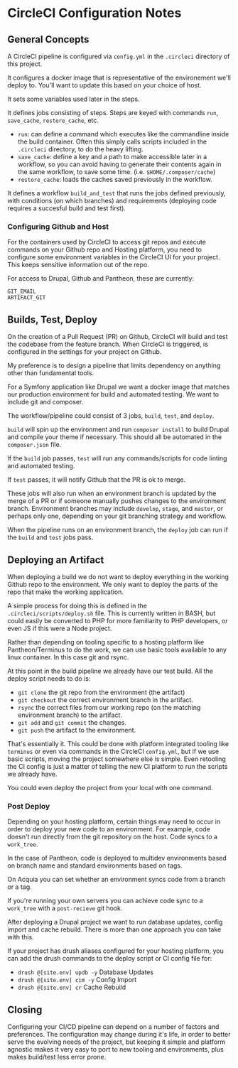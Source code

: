 # CircleCI Configuration Notes

## General Concepts

A CircleCI pipeline is configured via `config.yml` in the `.circleci` directory of this project.

It configures a docker image that is representative of the environement we'll deploy to. You'll want to update this based on your choice of host.

It sets some variables used later in the steps.

It defines jobs consisting of steps. Steps are keyed with commands `run`, `save_cache`, `restore_cache`, etc.

 * `run`: can define a command which executes like the commandline inside the build container. Often this simply calls scripts included in the `.circleci` directory, to do the heavy lifting.
 * `save_cache`: define a key and a path to make accessible later in a workflow, so you can avoid having to generate their contents again in the same workflow, to save some time. (i.e. `$HOME/.composer/cache`)
 * `restore_cache`: loads the caches saved previously in the workflow.

It defines a workflow `build_and_test` that runs the jobs defined previously, with conditions (on which branches) and requirements (deploying code requires a succesful build and test first).

### Configuring Github and Host

For the containers used by CircleCI to access git repos and execute commands on your Github repo and Hosting platform, you need to configure some environment variables in the CircleCI UI for your project. This keeps sensitive information out of the repo.

For access to Drupal, Github and Pantheon, these are currently:
```
GIT_EMAIL
ARTIFACT_GIT
```

## Builds, Test, Deploy

On the creation of a Pull Request (PR) on Github, CircleCI will build and test the codebase from the feature branch. When CircleCI is triggered, is configured in the settings for your project on Github.

My preference is to design a pipeline that limits dependency on anything other than fundamental tools.

For a Symfony application like Drupal we want a docker image that matches our production environment for build and automated testing. We want to include git and composer.

The workflow/pipeline could consist of 3 jobs, `build`, `test`, and `deploy`.

`build` will spin up the environment and run `composer install` to build Drupal and compile your theme if necessary. This should all be automated in the `composer.json` file.

If the `build` job passes, `test` will run any commands/scripts for code linting and automated testing.

If `test` passes, it will notify Github that the PR is ok to merge.

These jobs will also run when an environment branch is updated by the merge of a PR or if someone manually pushes changes to the environment branch.  Environment branches may include `develop`, `stage`, and `master`, or perhaps only one, depending on your git branching strategy and workflow.

When the pipeline runs on an environment branch, the `deploy` job can run if the `build` and `test` jobs pass.

## Deploying an Artifact

When deploying a build we do not want to deploy everything in the working Github repo to the environment. We only want to deploy the parts of the repo that make the working application.

A simple process for doing this is defined in the `.circleci/scripts/deploy.sh` file. This is currently written in BASH, but could easily be converted to PHP for more familiarity to PHP developers, or even JS if this were a Node project.

Rather than depending on tooling specific to a hosting platform like Pantheon/Terminus to do the work, we can use basic tools available to any linux container. In this case git and rsync.

At this point in the build pipeline we already have our test build. All the deploy script needs to do is:

 * `git clone` the git repo from the environment (the artifact)
 * `git checkout` the correct environment branch in the artifact.
 * `rsync` the correct files from our working repo (on the matching environment branch) to the artifact.
 * `git add` and `git commit` the changes.
 * `git push` the artifact to the environment.

That's essentially it. This could be done with platform integrated tooling like `terminus` or even via commands in the CircleCI `config.yml`, but if we use basic scripts, moving the project somewhere else is simple. Even retooling the CI config is just a matter of telling the new CI platform to run the scripts we already have.

You could even deploy the project from your local with one command.

### Post Deploy

Depending on your hosting platform, certain things may need to occur in order to deploy your new code to an environment. For example, code doesn't run directly from the git repository on the host. Code syncs to a `work_tree`.

In the case of Pantheon, code is deployed to multidev environments based on branch name and standard environments based on tags.

On Acquia you can set whether an environment syncs code from a branch or a tag.

If you're running your own servers you can achieve code sync to a `work_tree` with a `post-recieve` git hook.

After deploying a Drupal project we want to run database updates, config import and cache rebuild. There is more than one approach you can take with this.

If your project has drush aliases configured for your hosting platform, you can add the drush commands to the deploy script or CI config file for:

 * `drush @[site.env] updb -y` Database Updates
 * `drush @[site.env] cim -y` Config Import
 * `drush @[site.env] cr` Cache Rebuild

## Closing

Configuring your CI/CD pipeline can depend on a number of factors and preferences. The configuration may change during it's life, in order to better serve the evolving needs of the project, but keeping it simple and platform agnostic makes it very easy to port to new tooling and environments, plus makes build/test less error prone.
